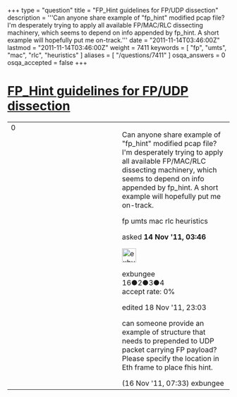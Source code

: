 +++
type = "question"
title = "FP_Hint guidelines for FP/UDP dissection"
description = '''Can anyone share example of &quot;fp_hint&quot; modified pcap file? I&#x27;m desperately trying to apply all available FP/MAC/RLC dissecting machinery, which seems to depend on info appended by fp_hint. A short example will hopefully put me on-track.'''
date = "2011-11-14T03:46:00Z"
lastmod = "2011-11-14T03:46:00Z"
weight = 7411
keywords = [ "fp", "umts", "mac", "rlc", "heuristics" ]
aliases = [ "/questions/7411" ]
osqa_answers = 0
osqa_accepted = false
+++

<div class="headNormal">

# [FP\_Hint guidelines for FP/UDP dissection](/questions/7411/fp_hint-guidelines-for-fpudp-dissection)

</div>

<div id="main-body">

<div id="askform">

<table id="question-table" style="width:100%;"><colgroup><col style="width: 50%" /><col style="width: 50%" /></colgroup><tbody><tr class="odd"><td style="width: 30px; vertical-align: top"><div class="vote-buttons"><div id="post-7411-score" class="post-score" title="current number of votes">0</div><div id="favorite-count" class="favorite-count"></div></div></td><td><div id="item-right"><div class="question-body"><p>Can anyone share example of "fp_hint" modified pcap file? I'm desperately trying to apply all available FP/MAC/RLC dissecting machinery, which seems to depend on info appended by fp_hint. A short example will hopefully put me on-track.</p></div><div id="question-tags" class="tags-container tags">fp umts mac rlc heuristics</div><div id="question-controls" class="post-controls"></div><div class="post-update-info-container"><div class="post-update-info post-update-info-user"><p>asked <strong>14 Nov '11, 03:46</strong></p><img src="https://secure.gravatar.com/avatar/b5a1393e4a31be8ec0a7e6d94d12282b?s=32&amp;d=identicon&amp;r=g" class="gravatar" width="32" height="32" alt="exbungee&#39;s gravatar image" /><p>exbungee<br />
<span class="score" title="16 reputation points">16</span><span title="2 badges"><span class="badge1">●</span><span class="badgecount">2</span></span><span title="3 badges"><span class="silver">●</span><span class="badgecount">3</span></span><span title="4 badges"><span class="bronze">●</span><span class="badgecount">4</span></span><br />
<span class="accept_rate" title="Rate of the user&#39;s accepted answers">accept rate:</span> <span title="exbungee has no accepted answers">0%</span></p></div><div class="post-update-info post-update-info-edited"><p>edited 18 Nov '11, 23:03</p></div></div><div id="comments-container-7411" class="comments-container"><span id="7473"></span><div id="comment-7473" class="comment"><div id="post-7473-score" class="comment-score"></div><div class="comment-text"><p>can someone provide an example of structure that needs to prepended to UDP packet carrying FP payload? Please specify the location in Eth frame to place fhis hint.</p></div><div id="comment-7473-info" class="comment-info"><span class="comment-age">(16 Nov '11, 07:33)</span> exbungee</div></div></div><div id="comment-tools-7411" class="comment-tools"></div><div class="clear"></div><div id="comment-7411-form-container" class="comment-form-container"></div><div class="clear"></div></div></td></tr></tbody></table>

</div>

</div>

